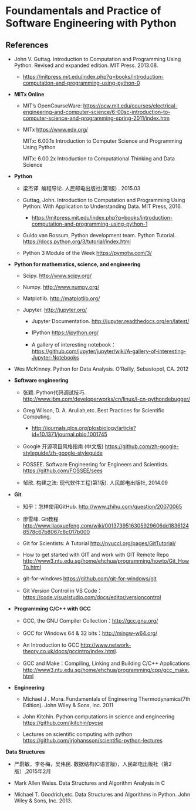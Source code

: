 
# Foundamentals and Practice of Software Engineering with Python

## References

* John V. Guttag. Introduction to Computation and Programming Using Python. Revised and expanded edition. MIT Press. 2013.08.  

   * https://mitpress.mit.edu/index.php?q=books/introduction-computation-and-programming-using-python-0
 
 * **MITx Online**
 
   * MIT’s OpenCourseWare: https://ocw.mit.edu/courses/electrical-engineering-and-computer-science/6-00sc-introduction-to-computer-science-and-programming-spring-2011/index.htm
   
   * MITx https://www.edx.org/
     
     MITx: 6.00.1x Introduction to Computer Science and Programming Using Python
     
     MITx: 6.00.2x Introduction to Computational Thinking and Data Science  

* **Python**

  * 梁杰译. 编程导论. 人民邮电出版社(第1版) .  2015.03
  
  * Guttag, John. Introduction to Computation and Programming Using Python: With Application to Understanding Data. MIT Press, 2016.
    
    * https://mitpress.mit.edu/index.php?q=books/introduction-computation-and-programming-using-python-1

  * Guido van Rossum, Python development team. Python Tutorial. https://docs.python.org/3/tutorial/index.html

  * Python 3 Module of the Week  https://pymotw.com/3/

* **Python for mathematics, science, and engineering**
  
  * Scipy. http://www.scipy.org/
  
  * Numpy. http://www.numpy.org/
  
  * Matplotlib.  http://matplotlib.org/

  * Jupyter. http://jupyter.org/
    
    * Jupyter Documentation. http://jupyter.readthedocs.org/en/latest/
    
    * IPython https://ipython.org/
    
    * A gallery of interesting notebook： https://github.com/jupyter/jupyter/wiki/A-gallery-of-interesting-Jupyter-Notebooks
    
* Wes McKinney. Python for Data Analysis. O’Reilly, Sebastopol, CA. 2012

* **Software engineering**

  * 张颖. Python代码调试技巧. http://www.ibm.com/developerworks/cn/linux/l-cn-pythondebugger/ 

  * Greg Wilson, D. A. Aruliah,etc. Best Practices for Scientific Computing.     
    *  http://journals.plos.org/plosbiology/article?id=10.1371/journal.pbio.1001745

  * Google 开源项目风格指南 (中文版) https://github.com/zh-google-styleguide/zh-google-styleguide

  * FOSSEE. Software Engineering for Engineers and Scientists. https://github.com/FOSSEE/sees

  * 邹欣. 构建之法: 现代软件工程(第1版). 人民邮电出版社, 2014.09

* **Git**

  * 知乎：怎样使用GitHub. http://www.zhihu.com/question/20070065

  * 廖雪峰. Git教程  http://www.liaoxuefeng.com/wiki/0013739516305929606dd18361248578c67b8067c8c017b000

  * Git for Scientists: A Tutorial http://nyuccl.org/pages/GitTutorial/
  
  * How to get started with GIT and work with GIT Remote Repo http://www3.ntu.edu.sg/home/ehchua/programming/howto/Git_HowTo.html

  * git-for-windows https://github.com/git-for-windows/git

  * Git Version Control in VS Code：https://code.visualstudio.com/docs/editor/versioncontrol

* **Programming C/C++ with GCC**

  * GCC, the GNU Compiler Collection：http://gcc.gnu.org/

  * GCC for Windows 64 & 32 bits：http://mingw-w64.org/

  * An Introduction to GCC  http://www.network-theory.co.uk/docs/gccintro/index.html.

  * GCC and Make：Compiling, Linking and Building C/C++ Applications http://www3.ntu.edu.sg/home/ehchua/programming/cpp/gcc_make.html

* **Engineering**

  * Michael J . Mora. Fundamentals of Engineering Thermodynamics(7th Edition). John Wiley & Sons, Inc. 2011
  
  * John Kitchin. Python computations in science and engineering  https://github.com/jkitchin/pycse

  * Lectures on scientific computing with python https://github.com/jrjohansson/scientific-python-lectures  

**Data Structures** 

  * 严蔚敏，李冬梅，吴伟民. 数据结构(C语言版)，人民邮电出版社（第2版）,2015年2月 

  * Mark Allen Weiss. Data Structures and Algorithm Analysis in C

  * Michael T. Goodrich,etc. Data Structures and Algorithms in Python. John Wiley & Sons, Inc. 2013.